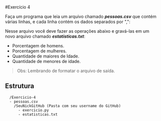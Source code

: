 #Exercício 4

Faça um programa que leia um arquivo chamado **_pessoas.csv_** que contém várias linhas, e cada linha contém os dados separados por ",":

Nesse arquivo você deve fazer as operações abaixo e gravá-las em um novo arquivo chamado **_estatisticas.txt_**:

- Porcentagem de homens.
- Porcentagem de mulheres.
- Quantidade de maiores de Idade.
- Quantidade de menores de idade.


> Obs: Lembrando de formatar o arquivo de saída.


## Estrutura 

```
  /Exercicio-4
  - pessoas.csv
    /SeuNickGitHub (Pasta com seu username do GitHub)
      - exercicio.py
      - estatisticas.txt
```